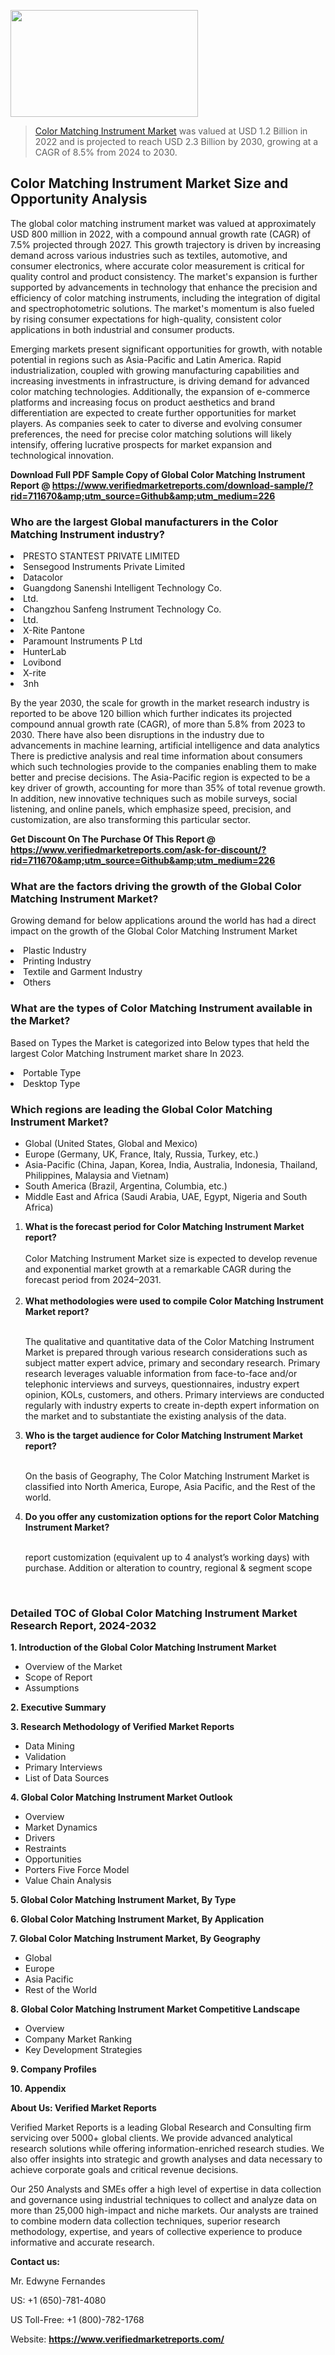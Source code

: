 <img src="https://ffe5etoiles.com/wp-content/uploads/2024/12/MST1-300x171.png" alt="" width="300" height="171" class="alignnone size-medium wp-image-20088" /><blockquote><p><p><a href="https://www.verifiedmarketreports.com/download-sample/?rid=711670&utm_source=Github&utm_medium=226" target="_blank">Color Matching Instrument Market</a> was valued at USD 1.2 Billion in 2022 and is projected to reach USD 2.3 Billion by 2030, growing at a CAGR of 8.5% from 2024 to 2030.</p></blockquote><p><h2>Color Matching Instrument Market Size and Opportunity Analysis</h2><p>The global color matching instrument market was valued at approximately USD 800 million in 2022, with a compound annual growth rate (CAGR) of 7.5% projected through 2027. This growth trajectory is driven by increasing demand across various industries such as textiles, automotive, and consumer electronics, where accurate color measurement is critical for quality control and product consistency. The market's expansion is further supported by advancements in technology that enhance the precision and efficiency of color matching instruments, including the integration of digital and spectrophotometric solutions. The market's momentum is also fueled by rising consumer expectations for high-quality, consistent color applications in both industrial and consumer products.</p><p>Emerging markets present significant opportunities for growth, with notable potential in regions such as Asia-Pacific and Latin America. Rapid industrialization, coupled with growing manufacturing capabilities and increasing investments in infrastructure, is driving demand for advanced color matching technologies. Additionally, the expansion of e-commerce platforms and increasing focus on product aesthetics and brand differentiation are expected to create further opportunities for market players. As companies seek to cater to diverse and evolving consumer preferences, the need for precise color matching solutions will likely intensify, offering lucrative prospects for market expansion and technological innovation.</p></p><p class=""><strong>Download Full PDF Sample Copy of Global Color Matching Instrument Report @ <a href="https://www.verifiedmarketreports.com/download-sample/?rid=711670&amp;utm_source=Github&amp;utm_medium=226" target="_blank">https://www.verifiedmarketreports.com/download-sample/?rid=711670&amp;utm_source=Github&amp;utm_medium=226</a></strong></p><h3 id="" class="">Who are the largest Global manufacturers in the Color Matching Instrument industry?</h3><p><li>PRESTO STANTEST PRIVATE LIMITED</li><li> Sensegood Instruments Private Limited</li><li> Datacolor</li><li> Guangdong Sanenshi Intelligent Technology Co.</li><li> Ltd.</li><li> Changzhou Sanfeng Instrument Technology Co.</li><li> Ltd.</li><li> X-Rite Pantone</li><li> Paramount Instruments P Ltd</li><li> HunterLab</li><li> Lovibond</li><li> X-rite</li><li> 3nh</li></p><div class=""><div class="" dir="" data-message-author-role="" data-message-id="" data-message-model-slug=""><div class=""><div class=""><div class=""><div class="" dir="" data-message-author-role="" data-message-id="" data-message-model-slug=""><div class=""><div class=""><p>By the year 2030, the scale for growth in the market research industry is reported to be above 120 billion which further indicates its projected compound annual growth rate (CAGR), of more than 5.8% from 2023 to 2030. There have also been disruptions in the industry due to advancements in machine learning, artificial intelligence and data analytics There is predictive analysis and real time information about consumers which such technologies provide to the companies enabling them to make better and precise decisions. The Asia-Pacific region is expected to be a key driver of growth, accounting for more than 35% of total revenue growth. In addition, new innovative techniques such as mobile surveys, social listening, and online panels, which emphasize speed, precision, and customization, are also transforming this particular sector.</p><p><strong>Get Discount On The Purchase Of This Report @&nbsp; <a href="https://www.verifiedmarketreports.com/ask-for-discount/?rid=711670&amp;utm_source=Github&amp;utm_medium=226" target="_blank">https://www.verifiedmarketreports.com/ask-for-discount/?rid=711670&amp;utm_source=Github&amp;utm_medium=226</a></strong></p></div></div></div></div></div></div></div></div><h3 id="" class="">What are the factors driving the growth of the Global Color Matching Instrument Market?</h3><p id="" class="">Growing demand for below applications around the world has had a direct impact on the growth of the Global Color Matching Instrument Market</p><p id="" class=""><li>Plastic Industry</li><li> Printing Industry</li><li> Textile and Garment Industry</li><li> Others</li></p><h3 id="" class="">What are the types of Color Matching Instrument available in the Market?</h3><p id="" class="">Based on Types the Market is categorized into Below types that held the largest Color Matching Instrument market share In 2023.</p><p id="" class=""><li>Portable Type</li><li> Desktop Type</li></p><h3 id="" class="">Which regions are leading the Global Color Matching Instrument Market?</h3><ul><li>Global (United States, Global and Mexico)</li><li>Europe (Germany, UK, France, Italy, Russia, Turkey, etc.)</li><li>Asia-Pacific (China, Japan, Korea, India, Australia, Indonesia, Thailand, Philippines, Malaysia and Vietnam)</li><li>South America (Brazil, Argentina, Columbia, etc.)</li><li>Middle East and Africa (Saudi Arabia, UAE, Egypt, Nigeria and South Africa)</li></ul><p><ol><li><strong>What is the forecast period for Color Matching Instrument Market report?<br /></strong><br /><span data-sheets-root="1" data-sheets-value="{&quot;1&quot;:2,&quot;2&quot;:&quot;XXXX size is expected to develop revenue and exponential market growth at a remarkable CAGR during the forecast period from 2024&ndash;2030.&quot;}" data-sheets-userformat="{&quot;2&quot;:12674,&quot;4&quot;:{&quot;1&quot;:2,&quot;2&quot;:16776960},&quot;10&quot;:2,&quot;11&quot;:0,&quot;15&quot;:&quot;Arial&quot;,&quot;16&quot;:12}">Color Matching Instrument Market size is expected to develop revenue and exponential market growth at a remarkable CAGR during the forecast period from 2024&ndash;2031.</span><br /><br /></li><li><strong>What methodologies were used to compile Color Matching Instrument Market report?<br /><br /></strong><p>The qualitative and quantitative data of the&nbsp;Color Matching Instrument Market is prepared through various research considerations such as subject matter expert advice, primary and secondary research. Primary research leverages valuable information from face-to-face and/or telephonic interviews and surveys, questionnaires, industry expert opinion, KOLs, customers, and others. Primary interviews are conducted regularly with industry experts to create in-depth expert information on the market and to substantiate the existing analysis of the data.&nbsp;</p></li><li><strong>Who is the target audience for Color Matching Instrument Market report?<br /><br /></strong><p>On the basis of Geography, The&nbsp;Color Matching Instrument Market is classified into North America, Europe, Asia Pacific, and the Rest of the world.</p></li><li><strong>Do you offer any customization options for the report Color Matching Instrument Market?<br /><br /></strong><p>report customization (equivalent up to 4 analyst&rsquo;s working days) with purchase. Addition or alteration to country, regional &amp; segment scope</p><p>&nbsp;</p></li></ol></p><h3 id="" class="">Detailed TOC of Global Color Matching Instrument Market Research Report, 2024-2032</h3><p id="" class=""><strong>1. Introduction of the Global Color Matching Instrument Market</strong></p><ul><li>Overview of the Market</li><li>Scope of Report</li><li>Assumptions</li></ul><p id="" class=""><strong>2. Executive Summary</strong></p><p id="" class=""><strong>3. Research Methodology of&nbsp;Verified Market Reports</strong></p><ul><li>Data Mining</li><li>Validation</li><li>Primary Interviews</li><li>List of Data Sources</li></ul><p id="" class=""><strong>4. Global Color Matching Instrument Market Outlook</strong></p><ul><li>Overview</li><li>Market Dynamics</li><li>Drivers</li><li>Restraints</li><li>Opportunities</li><li>Porters Five Force Model</li><li>Value Chain Analysis</li></ul><p id="" class=""><strong>5. Global Color Matching Instrument Market, By&nbsp;Type</strong></p><p id="" class=""><strong>6. Global Color Matching Instrument Market, By Application</strong></p><p id="" class=""><strong>7. Global Color Matching Instrument Market, By Geography</strong></p><ul><li>Global</li><li>Europe</li><li>Asia Pacific</li><li>Rest of the World</li></ul><p id="" class=""><strong>8. Global Color Matching Instrument Market Competitive Landscape</strong></p><ul><li>Overview</li><li>Company Market Ranking</li><li>Key Development Strategies</li></ul><p id="" class=""><strong>9. Company Profiles</strong></p><p id="" class=""><strong>10. Appendix</strong></p><p id="" class=""><strong>About Us: Verified Market Reports</strong></p><p id="" class="">Verified Market Reports is a leading Global Research and Consulting firm servicing over 5000+ global clients. We provide advanced analytical research solutions while offering information-enriched research studies. We also offer insights into strategic and growth analyses and data necessary to achieve corporate goals and critical revenue decisions.</p><p id="" class="">Our 250 Analysts and SMEs offer a high level of expertise in data collection and governance using industrial techniques to collect and analyze data on more than 25,000 high-impact and niche markets. Our analysts are trained to combine modern data collection techniques, superior research methodology, expertise, and years of collective experience to produce informative and accurate research.</p><p id="" class=""><strong>Contact us:</strong></p><p id="" class="">Mr. Edwyne Fernandes</p><p id="" class="">US: +1 (650)-781-4080</p><p id="" class="">US Toll-Free: +1 (800)-782-1768</p><p id="" class="">Website: <a target="" data-test-app-aware-link=""><strong>https://www.verifiedmarketreports.com/</strong></a></p>
